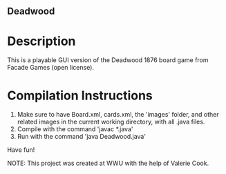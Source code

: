 ## Deadwood

# Description
This is a playable GUI version of the Deadwood 1876 board game from Facade Games (open license). 

# Compilation Instructions
1. Make sure to have Board.xml, cards.xml, the 'images' folder, and other related images in the current working directory, with all .java files.
2. Compile with the command 'javac *.java'
3. Run with the command 'java Deadwood.java'

Have fun!

NOTE: This project was created at WWU with the help of Valerie Cook.
